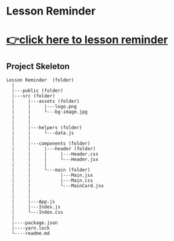 <h1>Lesson Reminder<h1>

[👉click here to lesson reminder](https://lesson-reminderr.netlify.app/)

<h2>Project Skeleton</h2>

```
Lesson Reminder  (folder)
  |          
  |---public (folder)
  |---src (folder)   
  |     |---assets (folder)
  |     |     |---logo.png
  |     |     └---bg-image.jpg
  |     |    
  |     |  
  |     |---helpers (folder)
  |     |     └---data.js   
  |     |  
  |     |---components (folder)
  |     |     |---header (folder)
  |     |     |     |---Header.css
  |     |     |     └---Header.jsx
  |     |     |    
  |     |     └---main (folder)
  |     |           |---Main.jsx
  |     |           |---Main.css
  |     |           └---MainCard.jsx
  |     |         
  |     |
  |     |---App.js
  |     |---Index.js
  |     └---Index.css
  |         
  |----package.json
  |----yarn.lock
  └----readme.md 
```